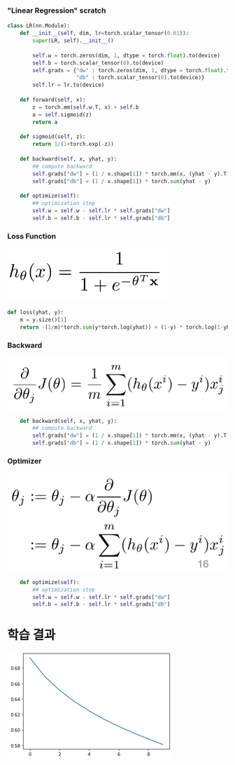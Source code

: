 
### "Linear Regression" scratch
```python
class LR(nn.Module):
    def __init__(self, dim, lr=torch.scalar_tensor(0.01)):
        super(LR, self).__init__()

        self.w = torch.zeros(dim, 1, dtype = torch.float).to(device)
        self.b = torch.scalar_tensor(0).to(device)
        self.grads = {"dw" : torch.zeros(dim, 1, dtype = torch.float).to(device),
                      "db" : torch.scalar_tensor(0).to(device)}
        self.lr = lr.to(device) 

    def forward(self, x):
        z = torch.mm(self.w.T, x) + self.b
        a = self.sigmoid(z)
        return a

    def sigmoid(self, z):
        return 1/(1+torch.exp(-z))

    def backward(self, x, yhat, y):
        ## compute backward
        self.grads["dw"] = (1 / x.shape[1]) * torch.mm(x, (yhat - y).T)
        self.grads["db"] = (1 / x.shape[1]) * torch.sum(yhat - y)

    def optimize(self):
        ## optimization step
        self.w = self.w - self.lr * self.grads["dw"]
        self.b = self.b - self.lr * self.grads["db"]

```
### Loss Function
![img.png](../image/img.png)
```python
def loss(yhat, y):
    m = y.size()[1]
    return -(1/m)*torch.sum(y*torch.log(yhat)) + (1-y) * torch.log(1-yhat)
```
### Backward
![img_3.png](../image/img_3.png)
```python
    def backward(self, x, yhat, y):
        ## compute backward
        self.grads["dw"] = (1 / x.shape[1]) * torch.mm(x, (yhat - y).T)
        self.grads["db"] = (1 / x.shape[1]) * torch.sum(yhat - y)

```

### Optimizer
![img_2.png](../image/img_2.png)
```python
    def optimize(self):
        ## optimization step
        self.w = self.w - self.lr * self.grads["dw"]
        self.b = self.b - self.lr * self.grads["db"]
```

# 학습 결과
![img_4.png](../image/img_4.png)